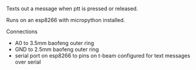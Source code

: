 Texts out a message when ptt is pressed or released.

Runs on an esp8266 with micropython installed.

Connections
* A0 to 3.5mm baofeng outer ring
* GND to 2.5mm baofeng outer ring
* serial port on esp8266 to pins on t-beam configured for text messages over serial
